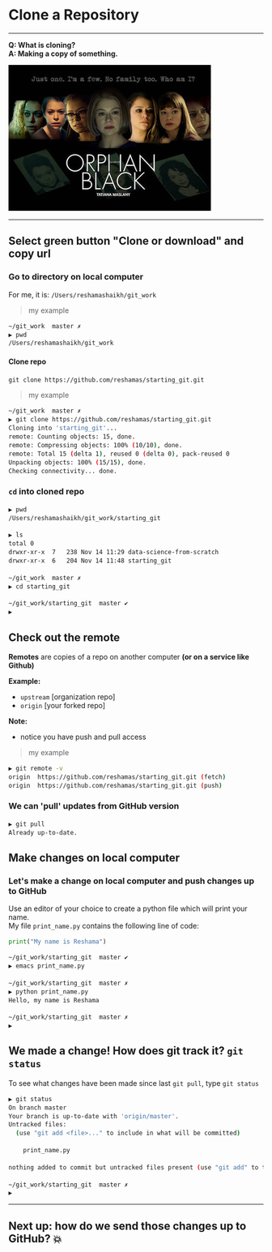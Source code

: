 # Clone a Repository
---
**Q:  What is cloning?**  
**A:  Making a copy of something.**

![orphan black](images/orphan_black.jpg)

---

## Select green button "Clone or download" and copy url

### Go to directory on local computer  
For me, it is: 
`/Users/reshamashaikh/git_work`  

>my example
```bash
~/git_work  master ✗                                                                  ◒  
▶ pwd
/Users/reshamashaikh/git_work
```

#### Clone repo
`git clone https://github.com/reshamas/starting_git.git`  

>my example  
```bash
~/git_work  master ✗                                                                  ◒  
▶ git clone https://github.com/reshamas/starting_git.git
Cloning into 'starting_git'...
remote: Counting objects: 15, done.
remote: Compressing objects: 100% (10/10), done.
remote: Total 15 (delta 1), reused 0 (delta 0), pack-reused 0
Unpacking objects: 100% (15/15), done.
Checking connectivity... done.
```

### `cd` into cloned repo

```bash
▶ pwd
/Users/reshamashaikh/git_work/starting_git

▶ ls
total 0
drwxr-xr-x  7   238 Nov 14 11:29 data-science-from-scratch
drwxr-xr-x  6   204 Nov 14 11:48 starting_git

~/git_work  master ✗                                                                  ◒  
▶ cd starting_git 

~/git_work/starting_git  master ✔                                                    6m  
▶ 
```
## Check out the remote
**Remotes** are copies of a repo on another computer **(or on a service like Github)**  

**Example:**  
* `upstream` [organization repo]
* `origin`   [your forked repo]

**Note:**  
* notice you have push and pull access  

>my example  
```bash
▶ git remote -v
origin	https://github.com/reshamas/starting_git.git (fetch)
origin	https://github.com/reshamas/starting_git.git (push)
```

### We can 'pull' updates from GitHub version
```bash
▶ git pull
Already up-to-date.
```

## Make changes on local computer 

### Let's make a change on local computer and push changes up to GitHub
Use an editor of your choice to create a python file which will print your name.  
My file `print_name.py` contains the following line of code:  
```python
print("My name is Reshama")
```

```bash
~/git_work/starting_git  master ✔                                                   11m  
▶ emacs print_name.py

~/git_work/starting_git  master ✗                                                 11m ◒  
▶ python print_name.py 
Hello, my name is Reshama

~/git_work/starting_git  master ✗                                                 12m ◒  
▶ 
```

## We made a change!  How does git track it? `git status`
To see what changes have been made since last `git pull`, type `git status`  
```bash
▶ git status
On branch master
Your branch is up-to-date with 'origin/master'.
Untracked files:
  (use "git add <file>..." to include in what will be committed)

	print_name.py

nothing added to commit but untracked files present (use "git add" to track)

~/git_work/starting_git  master ✗                                                 14m ◒  
▶ 
```
---

## Next up:  how do we send those changes up to GitHub? :boom:


